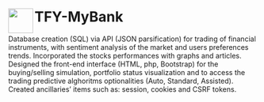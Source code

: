  



# <div class><img src="http://vdapoi.altervista.org/image.png" width="50px" align="left"></div> TFY-MyBank 
Database creation (SQL) via API (JSON parsification) for trading of financial instruments, with sentiment analysis of the market and users preferences trends. Incorporated the stocks performances with graphs and articles. Designed the front-end interface (HTML, php, Bootstrap) for the buying/selling simulation, portfolio status visualization and to access the trading predictive alghoritms optionalities (Auto, Standard, Assisted). Created ancillaries’ items such as: session, cookies and CSRF tokens.
